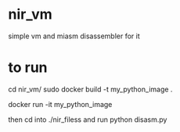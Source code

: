 # nir_vm
simple vm and miasm disassembler for it

# to run
cd nir_vm/
sudo docker build -t my_python_image .

docker run -it my_python_image


then cd into ./nir_filess and run python disasm.py
